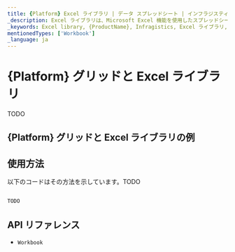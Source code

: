 ```yaml
---
title: {Platform} Excel ライブラリ | データ スプレッドシート | インフラジスティックス
_description: Excel ライブラリは、Microsoft Excel 機能を使用したスプレッドシート データで作業が可能になります。Excel からアプリケーションへデータを簡単に転送できます。
_keywords: Excel library, {ProductName}, Infragistics, Excel ライブラリ, インフラジスティックス
mentionedTypes: ['Workbook']
_language: ja
---
```

# {Platform} グリッドと Excel ライブラリ

TODO

## {Platform} グリッドと Excel ライブラリの例


<code-view style="height: 500px"
           data-demos-base-url="{environment:dvDemosBaseUrl}"
           iframe-src="{environment:dvDemosBaseUrl}/excel/excel-library-working-with-grids"
           alt="{Platform} グリッドと Excel ライブラリの例"
           github-src="excel/excel-library/working-with-grids">
</code-view>

<div class="divider--half"></div>

## 使用方法
以下のコードはその方法を示しています。TODO

```ts

TODO

```

## API リファレンス

 - `Workbook`